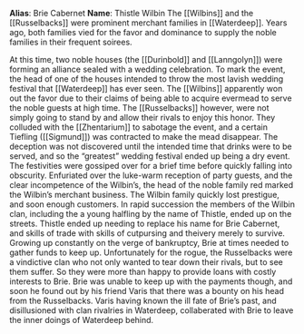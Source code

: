 **Alias**: Brie Cabernet 
**Name**: Thistle Wilbin 
The [[Wilbins]] and the [[Russelbacks]] were prominent merchant families in [[Waterdeep]]. Years ago, both families vied for the favor and dominance to supply the noble families in their frequent soirees. 

At this time, two noble houses (the [[Durinbold]] and [[Lanngolyn]]) were forming an alliance sealed with a wedding celebration. To mark the event, the head of one of the houses intended to throw the most lavish wedding festival that [[Waterdeep]] has ever seen. The [[Wilbins]] apparently won out the favor due to their claims of being able to acquire evermead to serve the noble guests at high time. The [[Russelbacks]] however, were not simply going to stand by and allow their rivals to enjoy this honor. They colluded with the [[Zhentarium]] to sabotage the event, and a certain Tiefling ([[Sigmund]]) was contracted to make the mead disappear. The deception was not discovered until the intended time that drinks were to be served, and so the “greatest” wedding festival ended up being a dry event. The festivities were gossiped over for a brief time before quickly falling into obscurity. Enfuriated over the luke-warm reception of party guests, and the clear incompetence of the Wilbin’s, the head of the noble family red marked the Wilbin’s merchant business. The Wilbin family quickly lost prestigue, and soon enough customers. In rapid succession the members of the Wilbin clan, including the a young halfling by the name of Thistle, ended up on the streets. Thistle ended up needing to replace his name for Brie Cabernet, and skills of trade with skills of cutpursing and theivery merely to survive. Growing up constantly on the verge of bankruptcy, Brie at times needed to gather funds to keep up. Unfortunately for the rogue, the Russelbacks were a vindictive clan who not only wanted to tear down their rivals, but to see them suffer. So they were more than happy to provide loans with costly interests to Brie. Brie was unable to keep up with the payments though, and soon he found out by his friend Varis that there was a bounty on his head from the Russelbacks. Varis having known the ill fate of Brie’s past, and disillusioned with clan rivalries in Waterdeep, collaberated with Brie to leave the inner doings of Waterdeep behind.